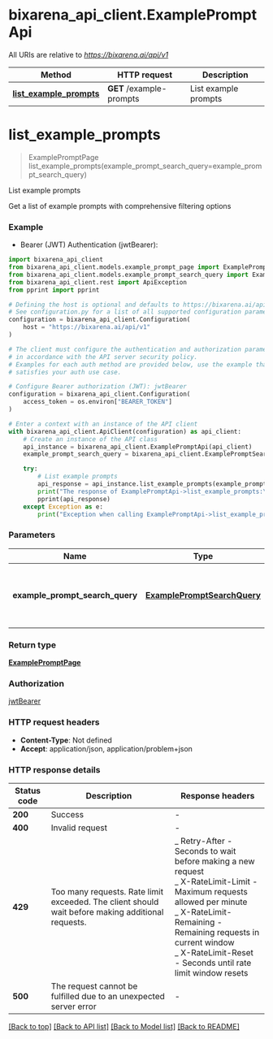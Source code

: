 # bixarena_api_client.ExamplePromptApi

All URIs are relative to *https://bixarena.ai/api/v1*

| Method                                                               | HTTP request             | Description          |
| -------------------------------------------------------------------- | ------------------------ | -------------------- |
| [**list_example_prompts**](ExamplePromptApi.md#list_example_prompts) | **GET** /example-prompts | List example prompts |

# **list_example_prompts**

> ExamplePromptPage list_example_prompts(example_prompt_search_query=example_prompt_search_query)

List example prompts

Get a list of example prompts with comprehensive filtering options

### Example

- Bearer (JWT) Authentication (jwtBearer):

```python
import bixarena_api_client
from bixarena_api_client.models.example_prompt_page import ExamplePromptPage
from bixarena_api_client.models.example_prompt_search_query import ExamplePromptSearchQuery
from bixarena_api_client.rest import ApiException
from pprint import pprint

# Defining the host is optional and defaults to https://bixarena.ai/api/v1
# See configuration.py for a list of all supported configuration parameters.
configuration = bixarena_api_client.Configuration(
    host = "https://bixarena.ai/api/v1"
)

# The client must configure the authentication and authorization parameters
# in accordance with the API server security policy.
# Examples for each auth method are provided below, use the example that
# satisfies your auth use case.

# Configure Bearer authorization (JWT): jwtBearer
configuration = bixarena_api_client.Configuration(
    access_token = os.environ["BEARER_TOKEN"]
)

# Enter a context with an instance of the API client
with bixarena_api_client.ApiClient(configuration) as api_client:
    # Create an instance of the API class
    api_instance = bixarena_api_client.ExamplePromptApi(api_client)
    example_prompt_search_query = bixarena_api_client.ExamplePromptSearchQuery() # ExamplePromptSearchQuery | The search query used to find and filter example prompts. (optional)

    try:
        # List example prompts
        api_response = api_instance.list_example_prompts(example_prompt_search_query=example_prompt_search_query)
        print("The response of ExamplePromptApi->list_example_prompts:\n")
        pprint(api_response)
    except Exception as e:
        print("Exception when calling ExamplePromptApi->list_example_prompts: %s\n" % e)
```

### Parameters

| Name                            | Type                                | Description                                               | Notes      |
| ------------------------------- | ----------------------------------- | --------------------------------------------------------- | ---------- |
| **example_prompt_search_query** | [**ExamplePromptSearchQuery**](.md) | The search query used to find and filter example prompts. | [optional] |

### Return type

[**ExamplePromptPage**](ExamplePromptPage.md)

### Authorization

[jwtBearer](../README.md#jwtBearer)

### HTTP request headers

- **Content-Type**: Not defined
- **Accept**: application/json, application/problem+json

### HTTP response details

| Status code | Description                                                                                       | Response headers                                                                                                                                                                                                                                                      |
| ----------- | ------------------------------------------------------------------------------------------------- | --------------------------------------------------------------------------------------------------------------------------------------------------------------------------------------------------------------------------------------------------------------------- |
| **200**     | Success                                                                                           | -                                                                                                                                                                                                                                                                     |
| **400**     | Invalid request                                                                                   | -                                                                                                                                                                                                                                                                     |
| **429**     | Too many requests. Rate limit exceeded. The client should wait before making additional requests. | _ Retry-After - Seconds to wait before making a new request <br> _ X-RateLimit-Limit - Maximum requests allowed per minute <br> _ X-RateLimit-Remaining - Remaining requests in current window <br> _ X-RateLimit-Reset - Seconds until rate limit window resets <br> |
| **500**     | The request cannot be fulfilled due to an unexpected server error                                 | -                                                                                                                                                                                                                                                                     |

[[Back to top]](#) [[Back to API list]](../README.md#documentation-for-api-endpoints) [[Back to Model list]](../README.md#documentation-for-models) [[Back to README]](../README.md)

